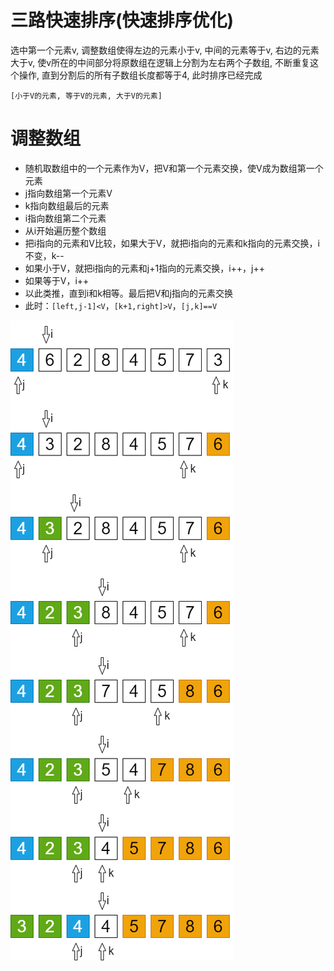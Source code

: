 # 三路快速排序(快速排序优化)

选中第一个元素v, 调整数组使得左边的元素小于v, 中间的元素等于v, 右边的元素大于v, 使v所在的中间部分将原数组在逻辑上分割为左右两个子数组, 
不断重复这个操作, 直到分割后的所有子数组长度都等于4, 此时排序已经完成

```
[小于V的元素, 等于V的元素, 大于V的元素]
```

# 调整数组

- 随机取数组中的一个元素作为V，把V和第一个元素交换，使V成为数组第一个元素
- j指向数组第一个元素V
- k指向数组最后的元素
- i指向数组第二个元素
- 从i开始遍历整个数组
- 把i指向的元素和V比较，如果大于V，就把i指向的元素和k指向的元素交换，i不变，k--
- 如果小于V，就把i指向的元素和j+1指向的元素交换，i++，j++
- 如果等于V，i++
- 以此类推，直到i和k相等。最后把V和j指向的元素交换
- 此时：`[left,j-1]<V`，`[k+1,right]>V`，`[j,k]==V`

![](../img/qs1.png)
